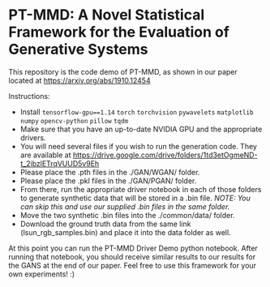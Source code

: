 # PT-MMD: A Novel Statistical Framework for the Evaluation of Generative Systems

This repository is the code demo of PT-MMD, as shown in our paper located at https://arxiv.org/abs/1910.12454

Instructions:

 - Install `tensorflow-gpu==1.14` `torch` `torchvision` `pywavelets` `matplotlib` `numpy` `opencv-python` `pillow` `tqdm`
 - Make sure that you have an up-to-date NVIDIA GPU and the appropriate drivers.
 - You will need several files if you wish to run the generation code. They are available at https://drive.google.com/drive/folders/1td3etOgmeND-t_2ibzlETrqVUUD5v9Eh
 - Please place the .pth files in the ./GAN/WGAN/ folder.
 - Please place the .pkl files in the ./GAN/PGAN/ folder.
 - From there, run the appropriate driver notebook in each of those folders to generate synthetic data that will be stored in a .bin file. *NOTE: You can skip this and use our supplied .bin files in the same folder.*
 - Move the two synthetic .bin files into the ./common/data/ folder.
 - Download the ground truth data from the same link (lsun_rgb_samples.bin) and place it into the data folder as well.
 
At this point you can run the PT-MMD Driver Demo python notebook. After running that notebook, you should receive similar results to our results for the GANS at the end of our paper. Feel free to use this framework for your own experiments! :)
